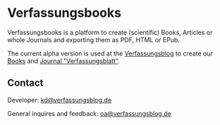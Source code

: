 # Verfassungsbooks
Verfassungsbooks is a platform to create (scientific) Books, Articles or whole Journals and exporting them as PDF, HTML or EPub.

The current alpha version is used at the [Verfassungsblog](https://verfassungsblog.de) to create our [Books](https://verfassungsblog.de/books) and [Journal "Verfassungsblatt"](https://verfassungsblog.de/blatt).

## Contact
Developer: [kd@verfassungsblog.de](mailto:kd@verfassungsblog.de)

General inquires and feedback: [oa@verfassungsblog.de](mailto:oa@verfassungsblog.de)